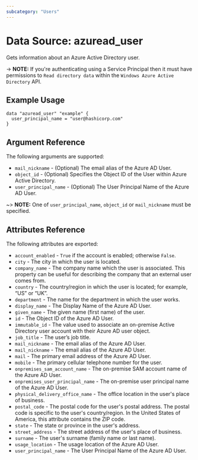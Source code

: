 ```yaml
---
subcategory: "Users"
---
```


# Data Source: azuread_user

Gets information about an Azure Active Directory user.

-> **NOTE:** If you're authenticating using a Service Principal then it must have permissions to `Read directory data` within the `Windows Azure Active Directory` API.

## Example Usage

```hcl
data "azuread_user" "example" {
  user_principal_name = "user@hashicorp.com"
}
```

## Argument Reference

The following arguments are supported:

* `mail_nickname` - (Optional) The email alias of the Azure AD User.
* `object_id` - (Optional) Specifies the Object ID of the User within Azure Active Directory.
* `user_principal_name` - (Optional) The User Principal Name of the Azure AD User.

~> **NOTE:** One of `user_principal_name`, `object_id` or `mail_nickname` must be specified.

## Attributes Reference

The following attributes are exported:

* `account_enabled` - `True` if the account is enabled; otherwise `False`.
* `city` - The city in which the user is located.
* `company_name` - The company name which the user is associated. This property can be useful for describing the company that an external user comes from.
* `country` - The country/region in which the user is located; for example, “US” or “UK”.
* `department` - The name for the department in which the user works.
* `display_name` - The Display Name of the Azure AD User.
* `given_name` - The given name (first name) of the user.
* `id` - The Object ID of the Azure AD User.
* `immutable_id` - The value used to associate an on-premise Active Directory user account with their Azure AD user object.
* `job_title` - The user’s job title.
* `mail_nickname` - The email alias of the Azure AD User.
* `mail_nickname` - The email alias of the Azure AD User.
* `mail` - The primary email address of the Azure AD User.
* `mobile` - The primary cellular telephone number for the user.
* `onpremises_sam_account_name` - The on-premise SAM account name of the Azure AD User.
* `onpremises_user_principal_name` - The on-premise user principal name of the Azure AD User.
* `physical_delivery_office_name` - The office location in the user's place of business.
* `postal_code` - The postal code for the user's postal address. The postal code is specific to the user's country/region. In the United States of America, this attribute contains the ZIP code.
* `state` - The state or province in the user's address.
* `street_address` - The street address of the user's place of business.
* `surname` - The user's surname (family name or last name).
* `usage_location` - The usage location of the Azure AD User.
* `user_principal_name` - The User Principal Name of the Azure AD User.
